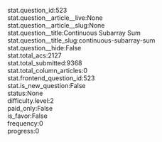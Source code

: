 stat.question_id:523  
stat.question__article__live:None  
stat.question__article__slug:None  
stat.question__title:Continuous Subarray Sum  
stat.question__title_slug:continuous-subarray-sum  
stat.question__hide:False  
stat.total_acs:2127  
stat.total_submitted:9368  
stat.total_column_articles:0  
stat.frontend_question_id:523  
stat.is_new_question:False  
status:None  
difficulty.level:2  
paid_only:False  
is_favor:False  
frequency:0  
progress:0  
